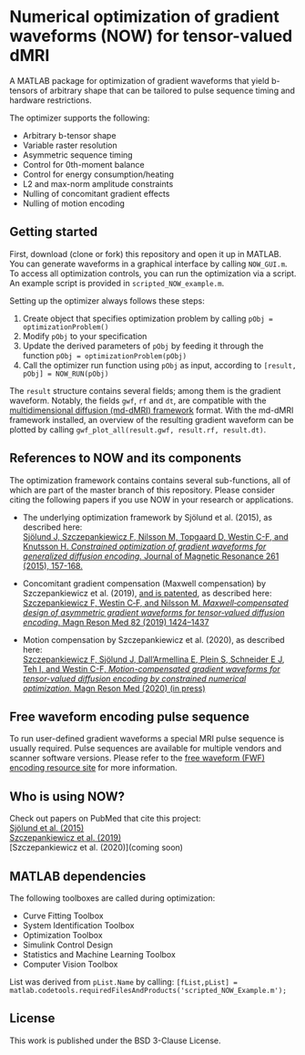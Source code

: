 # Numerical optimization of gradient waveforms (NOW) for tensor-valued dMRI
A MATLAB package for optimization of gradient waveforms that yield b-tensors of arbitrary shape that can be tailored to pulse sequence timing and hardware restrictions.  

The optimizer supports the following:
* Arbitrary b-tensor shape
* Variable raster resolution
* Asymmetric sequence timing
* Control for 0th-moment balance
* Control for energy consumption/heating
* L2 and max-norm amplitude constraints
* Nulling of concomitant gradient effects
* Nulling of motion encoding

## Getting started
First, download (clone or fork) this repository and open it up in MATLAB. You can generate waveforms in a graphical interface by calling `NOW_GUI.m`. To access all optimization controls, you can run the optimization via a script. An example script is provided in `scripted_NOW_example.m`.  

Setting up the optimizer always follows these steps:
1. Create object that specifies optimization problem by calling `pObj = optimizationProblem()`
2. Modify `pObj` to your specification
3. Update the derived parameters of `pObj` by feeding it through the function `pObj = optimizationProblem(pObj)`
4. Call the optimizer run function using `pObj` as input, according to `[result, pObj] = NOW_RUN(pObj)`

The `result` structure contains several fields; among them is the gradient waveform. Notably, the fields `gwf`, `rf` and `dt`, are compatible with the [multidimensional diffusion (md-dMRI) framework](https://github.com/markus-nilsson/md-dmri) format. With the md-dMRI framework installed, an overview of the resulting gradient waveform can be plotted by calling `gwf_plot_all(result.gwf, result.rf, result.dt)`.

## References to NOW and its components
The optimization framework contains contains several sub-functions, all of which are part of the master branch of this repository. Please consider citing the following papers if you use NOW in your research or applications.

* The underlying optimization framework by Sjölund et al. (2015), as described here:  
[Sjölund J, Szczepankiewicz F, Nilsson M, Topgaard D, Westin C-F, and Knutsson H. _Constrained optimization of gradient waveforms for generalized diffusion encoding._ Journal of Magnetic Resonance 261 (2015), 157-168.](https://doi.org/10.1016/j.jmr.2015.10.012)

* Concomitant gradient compensation (Maxwell compensation) by Szczepankiewicz et al. (2019), [and is patented](https://www.freepatentsonline.com/y2020/0284865.html), as described here:  
[Szczepankiewicz F, Westin C‐F, and Nilsson M. _Maxwell‐compensated design of asymmetric gradient waveforms for tensor‐valued diffusion encoding._ Magn Reson Med 82 (2019) 1424–1437](https://doi.org/10.1002/mrm.27828)

* Motion compensation by Szczepankiewicz et al. (2020), as described here:  
[Szczepankiewicz F, Sjölund J, Dall’Armellina E, Plein S, Schneider E J, Teh I, and Westin C-F, _Motion-compensated gradient waveforms for tensor-valued diffusion encoding by constrained numerical optimization._ Magn Reson Med (2020) (in press)]()

## Free waveform encoding pulse sequence
To run user-defined gradient waveforms a special MRI pulse sequence is usually required. Pulse sequences are available for multiple vendors and scanner software versions. Please refer to the [free waveform (FWF) encoding resource site](https://github.com/filip-szczepankiewicz/fwf_seq_resources) for more information.

## Who is using NOW?
Check out papers on PubMed that cite this project:  
[Sjölund et al. (2015)](https://pubmed.ncbi.nlm.nih.gov/?linkname=pubmed_pubmed_citedin&from_uid=26583528)  
[Szczepankiewicz et al. (2019)](https://pubmed.ncbi.nlm.nih.gov/?linkname=pubmed_pubmed_citedin&from_uid=31148245)  
[Szczepankiewicz et al. (2020)](coming soon)  

## MATLAB dependencies
The following toolboxes are called during optimization:  
* Curve Fitting Toolbox
* System Identification Toolbox
* Optimization Toolbox
* Simulink Control Design
* Statistics and Machine Learning Toolbox
* Computer Vision Toolbox

List was derived from `pList.Name` by calling: `[fList,pList] = matlab.codetools.requiredFilesAndProducts('scripted_NOW_Example.m');`

## License
This work is published under the BSD 3-Clause License.



